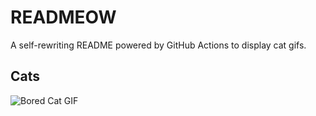 # READMEOW

A self-rewriting README powered by GitHub Actions to display cat gifs.

## Cats

![Bored Cat GIF](https://media3.giphy.com/media/mlvseq9yvZhba/200.gif?cid=9acd02dae1twdzesaqhv38mk1083817n21845kvyu85ry3pz&ep=v1_gifs_search&rid=200.gif&ct=g)
